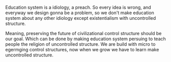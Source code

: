 Education system is a idiology, a preach. So every idea is wrong, and everyway we design gonna be a problem, so we don't make education system about any other idiology except existentialism with uncontrolled structure.

Meaning, preserving the future of civilizational control structure should be our goal. Which can be done by making education system persuing to teach people the religion of uncontrolled structure. We are build with micro to egermging control structures, now when we grow we have to learn make uncontrolled structure.
